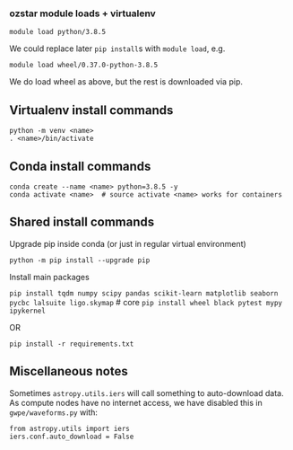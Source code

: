 ### ozstar module loads + virtualenv
`module load python/3.8.5`

We could replace later `pip install`s with `module load`, e.g.

`module load wheel/0.37.0-python-3.8.5`

We do load wheel as above, but the rest is downloaded via pip.

## Virtualenv install commands

    python -m venv <name>
    . <name>/bin/activate

## Conda install commands

    conda create --name <name> python=3.8.5 -y
    conda activate <name>  # source activate <name> works for containers

## Shared install commands

Upgrade pip inside conda (or just in regular virtual environment)

`python -m pip install --upgrade pip`

Install main packages

`pip install tqdm numpy scipy pandas scikit-learn matplotlib seaborn pycbc lalsuite ligo.skymap`  # core
`pip install wheel black pytest mypy ipykernel`

OR

`pip install -r requirements.txt`

## Miscellaneous notes

Sometimes `astropy.utils.iers` will call something to auto-download data.
As compute nodes have no internet access, we have disabled this in `gwpe/waveforms.py` with:

    from astropy.utils import iers
    iers.conf.auto_download = False